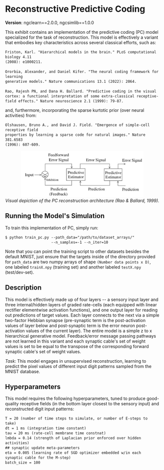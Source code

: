 # Reconstructive Predictive Coding

<b>Version</b>: ngclearn==2.0.0, ngcsimlib==1.0.0

This exhibit contains an implementation of the predictive coding (PC) model specialized 
for the task of reconstruction. This model is effectively a variant that embodies key 
characteristics across several classical efforts, such as:

```
Friston, Karl. "Hierarchical models in the brain." PLoS computational biology 4.11 
(2008): e1000211.

Ororbia, Alexander, and Daniel Kifer. "The neural coding framework for learning 
generative models." Nature communications 13.1 (2022): 2064.

Rao, Rajesh PN, and Dana H. Ballard. "Predictive coding in the visual cortex: a functional interpretation of some extra-classical receptive-field effects." Nature neuroscience 2.1 (1999): 79-87.
```

and, furthermore, incorporating the sparse kurtotic prior (over neural activities) from:

```
Olshausen, Bruno A., and David J. Field. "Emergence of simple-cell receptive field 
properties by learning a sparse code for natural images." Nature 381.6583 
(1996): 607-609.
```

<p align="center">
  <img height="150" src="fig/pc_estimator_rao1999.jpg"><br>
  <i>Visual depiction of the PC reconstruction architecture (Rao & Ballard, 1999).</i>
</p>

<!--
This model is also discussed in the ngc-learn
<a href="https://ngc-learn.readthedocs.io/en/latest/museum/pcn_recon.html">documentation</a>.
-->

## Running the Model's Simulation

To train this implementation of PC, simply run:

```console
$ python train_pc.py --path_data="/path/to/dataset_arrays/" 
                     --n_samples=-1 --n_iter=10
```

<!--
Alternatively, you may run the convenience bash script:

```console
$ ./sim.sh
```

which will execute and run the model simulation for MNIST.
-->

Note that you can point the training script to other datasets besides the
default MNIST, just ensure that the targets inside of the directory provided 
for `path_data` are two numpy arrays of shape 
`(Number data points x D)`, one labeled `trainX.npy` (training set) and 
another labeled `testX.npy` (test/dev-set). 

## Description

This model is effectively made up of four layers -- a sensory input layer and 
three internal/hidden layers of graded rate-cells (each equipped with linear rectifier 
elementwise activation functions), and one output layer
for reading out predictions of target values. Each layer connects to the 
next via a simple two-factor Hebbian synapse (pre-synaptic term is the post-activation values of
layer below and post-synaptic term is the error neuron post-activation
values of the current layer). The entire model is a simple z to x
hierarchical generative model. Feedback/error message passing pathways
are not learned in this variant and each synaptic cable's set of weight values is set to be
equal to the transpose of the corresponding forward synaptic cable's set of
weight values.

<i>Task</i>: This model engages in unsupervised reconstruction, learning
to predict the pixel values of different input digit patterns sampled from the MNIST
database.

## Hyperparameters

This model requires the following hyperparameters, tuned to produce good-quality 
receptive fields (in the bottom layer closest to the sensory input) and 
reconstructed digit input patterns:

```
T = 20 (number of time steps to simulate, or number of E-steps to take)
dt = 1 ms (integration time constant)
tau = 20 ms (rate-cell membrane time constnat)
lmbda = 0.14 (strength of Laplacian prior enforced over hidden activities)
## synaptic update meta-parameters
eta = 0.005 (learning rate of SGD optimizer embedded w/in each synaptic cable for the M-step)
batch_size = 100
```
